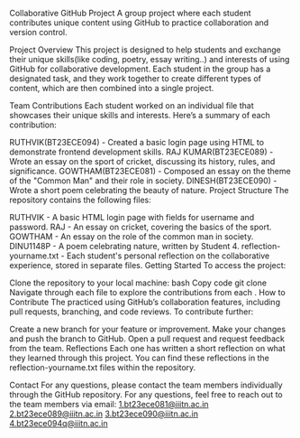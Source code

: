 Collaborative GitHub Project
A group project where each student contributes unique content using GitHub to practice collaboration and version control.

Project Overview
This project is designed to help students and exchange their unique skills(like coding, poetry, essay writing..) and interests of using GitHub for collaborative development. Each student in the group has a designated task, and they work together to create different types of content, which are then combined into a single project.

Team Contributions
Each student worked on an individual file that showcases their unique skills and interests. Here’s a summary of each contribution:

RUTHVIK(BT23ECE094) - Created a basic login page using HTML to demonstrate frontend development skills.
RAJ KUMAR(BT23ECE089) - Wrote an essay on the sport of cricket, discussing its history, rules, and significance.
GOWTHAM(BT23ECE081) - Composed an essay on the theme of the "Common Man" and their role in society.
DINESH(BT23ECE090) - Wrote a short poem celebrating the beauty of nature.
Project Structure
The repository contains the following files:

RUTHVIK - A basic HTML login page with fields for username and password.
RAJ - An essay on cricket, covering the basics of the sport.
GOWTHAM - An essay on the role of the common man in society.
DINU1148P - A poem celebrating nature, written by Student 4.
reflection-yourname.txt - Each student's personal reflection on the collaborative experience, stored in separate files.
Getting Started
To access the project:

Clone the repository to your local machine:
bash
Copy code
git clone <repository-url>
Navigate through each file to explore the contributions from each .
How to Contribute
The practiced using GitHub’s collaboration features, including pull requests, branching, and code reviews. To contribute further:

Create a new branch for your feature or improvement.
Make your changes and push the branch to GitHub.
Open a pull request and request feedback from the team.
Reflections
Each one has written a short reflection on what they learned through this project. You can find these reflections in the reflection-yourname.txt files within the repository.


Contact
For any questions, please contact the team members individually through the GitHub repository.
For any questions, feel free to reach out to the team members via email:
1.bt23ece081@iiitn.ac.in<br>
2.bt23ece089@iiitn.ac.in
3.bt23ece090@iiitn.ac.in
4.bt23ece094q@iiitn.ac.in
